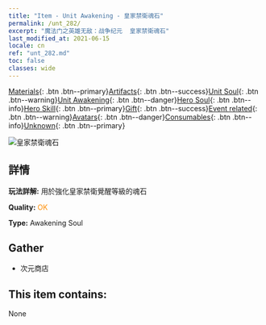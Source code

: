 ```yaml
---
title: "Item - Unit Awakening - 皇家禁衛魂石"
permalink: /unt_282/
excerpt: "魔法门之英雄无敌：战争纪元  皇家禁衛魂石"
last_modified_at: 2021-06-15
locale: cn
ref: "unt_282.md"
toc: false
classes: wide
---
```

 [Materials](/ItemsCN/){: .btn .btn--primary}[Artifacts](/ItemsCN/Artifacts/){: .btn .btn--success}[Unit Soul](/ItemsCN/UnitSoul/){: .btn .btn--warning}[Unit Awakening](/ItemsCN/UnitAwakening/){: .btn .btn--danger}[Hero Soul](/ItemsCN/HeroSoul/){: .btn .btn--info}[Hero Skill](/ItemsCN/HeroSkill/){: .btn .btn--primary}[Gift](/ItemsCN/Gift/){: .btn .btn--success}[Event related](/ItemsCN/Events/){: .btn .btn--warning}[Avatars](/ItemsCN/Avatars/){: .btn .btn--danger}[Consumables](/ItemsCN/Consumables/){: .btn .btn--info}[Unknown](/ItemsCN/Unknown/){: .btn .btn--primary}

 ![皇家禁衛魂石](/images/u/tia_jibing.jpg)

## 詳情
 **玩法詳解:** 用於強化皇家禁衛覺醒等級的魂石

 **Quality:** <span style="color: #FF8C00">OK</span>

 **Type:** Awakening Soul

## Gather

*    次元商店 

## This item contains:

  None

